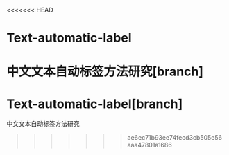 <<<<<<< HEAD
# Text-automatic-label
中文文本自动标签方法研究[branch]
=======
# Text-automatic-label[branch]
中文文本自动标签方法研究
>>>>>>> ae6ec71b93ee74fecd3cb505e56aaa47801a1686
